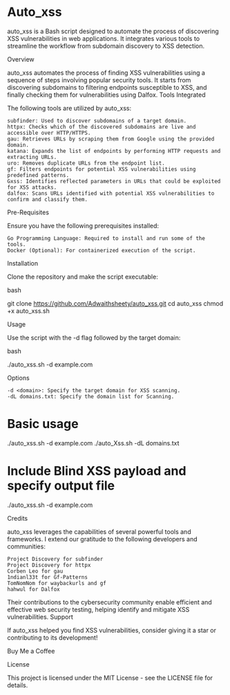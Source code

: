 # Auto_xss
auto_xss is a Bash script designed to automate the process of discovering XSS vulnerabilities in web applications. It integrates various tools to streamline the workflow from subdomain discovery to XSS detection.

Overview

auto_xss automates the process of finding XSS vulnerabilities using a sequence of steps involving popular security tools. It starts from discovering subdomains to filtering endpoints susceptible to XSS, and finally checking them for vulnerabilities using Dalfox.
Tools Integrated

The following tools are utilized by auto_xss:

    subfinder: Used to discover subdomains of a target domain.
    httpx: Checks which of the discovered subdomains are live and accessible over HTTP/HTTPS.
    gau: Retrieves URLs by scraping them from Google using the provided domain.
    katana: Expands the list of endpoints by performing HTTP requests and extracting URLs.
    uro: Removes duplicate URLs from the endpoint list.
    gf: Filters endpoints for potential XSS vulnerabilities using predefined patterns.
    Gxss: Identifies reflected parameters in URLs that could be exploited for XSS attacks.
    dalfox: Scans URLs identified with potential XSS vulnerabilities to confirm and classify them.

Pre-Requisites

Ensure you have the following prerequisites installed:

    Go Programming Language: Required to install and run some of the tools.
    Docker (Optional): For containerized execution of the script.

Installation

Clone the repository and make the script executable:

bash

git clone https://github.com/Adwaithsheety/auto_xss.git
cd auto_xss
chmod +x auto_xss.sh

Usage

Use the script with the -d flag followed by the target domain:

bash

./auto_xss.sh -d example.com

Options

    -d <domain>: Specify the target domain for XSS scanning.
    -dL domains.txt: Specify the domain list for Scanning.

# Basic usage
./auto_xss.sh -d example.com
./auto_Xss.sh -dL domains.txt

# Include Blind XSS payload and specify output file
./auto_xss.sh -d example.com 

Credits

auto_xss leverages the capabilities of several powerful tools and frameworks. I extend our gratitude to the following developers and communities:

    Project Discovery for subfinder
    Project Discovery for httpx
    Corben Leo for gau
    1ndianl33t for Gf-Patterns
    TomNomNom for waybackurls and gf
    hahwul for Dalfox

Their contributions to the cybersecurity community enable efficient and effective web security testing, helping identify and mitigate XSS vulnerabilities.
Support

If auto_xss helped you find XSS vulnerabilities, consider giving it a star or contributing to its development!

Buy Me a Coffee

License

This project is licensed under the MIT License - see the LICENSE file for details.
